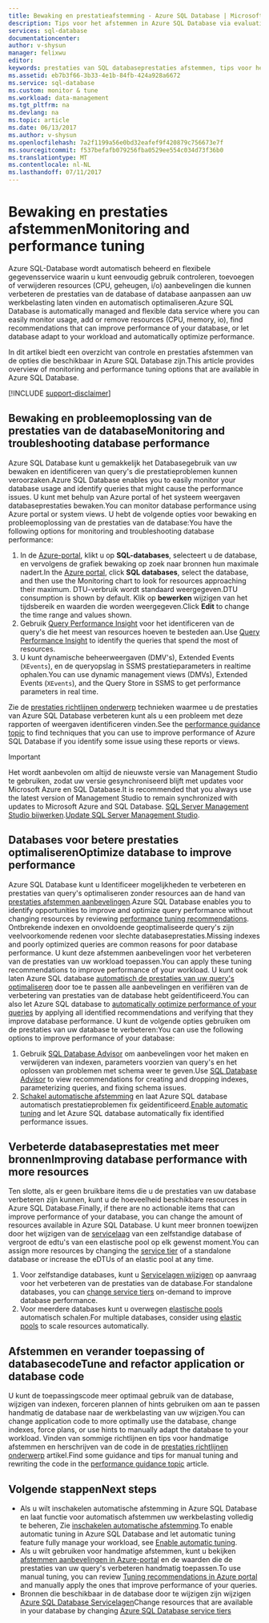 ```yaml
---
title: Bewaking en prestatieafstemming - Azure SQL Database | Microsoft Docs
description: Tips voor het afstemmen in Azure SQL Database via evaluatie en verbetering van de prestaties.
services: sql-database
documentationcenter: 
author: v-shysun
manager: felixwu
editor: 
keywords: prestaties van SQL databaseprestaties afstemmen, tips voor het afstemmen van de sql prestaties afstemmen prestatieafstemming voor sql-database
ms.assetid: eb7b3f66-3b33-4e1b-84fb-424a928a6672
ms.service: sql-database
ms.custom: monitor & tune
ms.workload: data-management
ms.tgt_pltfrm: na
ms.devlang: na
ms.topic: article
ms.date: 06/13/2017
ms.author: v-shysun
ms.openlocfilehash: 7a2f1199a56e0bd32eafef9f420879c756673e7f
ms.sourcegitcommit: f537befafb079256fba0529ee554c034d73f36b0
ms.translationtype: MT
ms.contentlocale: nl-NL
ms.lasthandoff: 07/11/2017
---
```

# <a name="monitoring-and-performance-tuning"></a><span data-ttu-id="149b5-104">Bewaking en prestaties afstemmen</span><span class="sxs-lookup"><span data-stu-id="149b5-104">Monitoring and performance tuning</span></span>

<span data-ttu-id="149b5-105">Azure SQL-Database wordt automatisch beheerd en flexibele gegevensservice waarin u kunt eenvoudig gebruik controleren, toevoegen of verwijderen resources (CPU, geheugen, i/o) aanbevelingen die kunnen verbeteren de prestaties van de database of database aanpassen aan uw werkbelasting laten vinden en automatisch optimaliseren.</span><span class="sxs-lookup"><span data-stu-id="149b5-105">Azure SQL Database is automatically managed and flexible data service where you can easily monitor usage, add or remove resources (CPU, memory, io), find recommendations that can improve performance of your database, or let database adapt to your workload and automatically optimize performance.</span></span>

<span data-ttu-id="149b5-106">In dit artikel biedt een overzicht van controle en prestaties afstemmen van de opties die beschikbaar in Azure SQL Database zijn.</span><span class="sxs-lookup"><span data-stu-id="149b5-106">This article provides overview of monitoring and performance tuning options that are available in Azure SQL Database.</span></span>

[!INCLUDE [support-disclaimer](../../includes/support-disclaimer.md)]

## <a name="monitoring-and-troubleshooting-database-performance"></a><span data-ttu-id="149b5-107">Bewaking en probleemoplossing van de prestaties van de database</span><span class="sxs-lookup"><span data-stu-id="149b5-107">Monitoring and troubleshooting database performance</span></span>

<span data-ttu-id="149b5-108">Azure SQL Database kunt u gemakkelijk het Databasegebruik van uw bewaken en identificeren van query's die prestatieproblemen kunnen veroorzaken.</span><span class="sxs-lookup"><span data-stu-id="149b5-108">Azure SQL Database enables you to easily monitor your database usage and identify queries that might cause the performance issues.</span></span> <span data-ttu-id="149b5-109">U kunt met behulp van Azure portal of het systeem weergaven databaseprestaties bewaken.</span><span class="sxs-lookup"><span data-stu-id="149b5-109">You can monitor database performance using Azure portal or system views.</span></span> <span data-ttu-id="149b5-110">U hebt de volgende opties voor bewaking en probleemoplossing van de prestaties van de database:</span><span class="sxs-lookup"><span data-stu-id="149b5-110">You have the following options for monitoring and troubleshooting database performance:</span></span>

1. <span data-ttu-id="149b5-111">In de [Azure-portal](https://portal.azure.com), klikt u op **SQL-databases**, selecteert u de database, en vervolgens de grafiek bewaking op zoek naar bronnen hun maximale nadert.</span><span class="sxs-lookup"><span data-stu-id="149b5-111">In the [Azure portal](https://portal.azure.com), click **SQL databases**, select the database, and then use the Monitoring chart to look for resources approaching their maximum.</span></span> <span data-ttu-id="149b5-112">DTU-verbruik wordt standaard weergegeven.</span><span class="sxs-lookup"><span data-stu-id="149b5-112">DTU consumption is shown by default.</span></span> <span data-ttu-id="149b5-113">Klik op **bewerken** wijzigen van het tijdsbereik en waarden die worden weergegeven.</span><span class="sxs-lookup"><span data-stu-id="149b5-113">Click **Edit** to change the time range and values shown.</span></span>
2. <span data-ttu-id="149b5-114">Gebruik [Query Performance Insight](sql-database-query-performance.md) voor het identificeren van de query's die het meest van resources hoeven te besteden aan.</span><span class="sxs-lookup"><span data-stu-id="149b5-114">Use [Query Performance Insight](sql-database-query-performance.md) to identify the queries that spend the most of resources.</span></span>
3. <span data-ttu-id="149b5-115">U kunt dynamische beheerweergaven (DMV's), Extended Events (`XEvents`), en de queryopslag in SSMS prestatieparameters in realtime ophalen.</span><span class="sxs-lookup"><span data-stu-id="149b5-115">You can use dynamic management views (DMVs), Extended Events (`XEvents`), and the Query Store in SSMS to get performance parameters in real time.</span></span>

<span data-ttu-id="149b5-116">Zie de [prestaties richtlijnen onderwerp](sql-database-performance-guidance.md) technieken waarmee u de prestaties van Azure SQL Database verbeteren kunt als u een probleem met deze rapporten of weergaven identificeren vinden.</span><span class="sxs-lookup"><span data-stu-id="149b5-116">See the [performance guidance topic](sql-database-performance-guidance.md) to find techniques that you can use to improve performance of Azure SQL Database if you identify some issue using these reports or views.</span></span>

> [!IMPORTANT] 
> <span data-ttu-id="149b5-117">Het wordt aanbevolen om altijd de nieuwste versie van Management Studio te gebruiken, zodat uw versie gesynchroniseerd blijft met updates voor Microsoft Azure en SQL Database.</span><span class="sxs-lookup"><span data-stu-id="149b5-117">It is recommended that you always use the latest version of Management Studio to remain synchronized with updates to Microsoft Azure and SQL Database.</span></span> <span data-ttu-id="149b5-118">[SQL Server Management Studio bijwerken](https://msdn.microsoft.com/library/mt238290.aspx).</span><span class="sxs-lookup"><span data-stu-id="149b5-118">[Update SQL Server Management Studio](https://msdn.microsoft.com/library/mt238290.aspx).</span></span>
>

## <a name="optimize-database-to-improve-performance"></a><span data-ttu-id="149b5-119">Databases voor betere prestaties optimaliseren</span><span class="sxs-lookup"><span data-stu-id="149b5-119">Optimize database to improve performance</span></span>

<span data-ttu-id="149b5-120">Azure SQL Database kunt u Identificeer mogelijkheden te verbeteren en prestaties van query's optimaliseren zonder resources aan de hand van [prestaties afstemmen aanbevelingen](sql-database-advisor.md).</span><span class="sxs-lookup"><span data-stu-id="149b5-120">Azure SQL Database enables you to identify opportunities to improve and optimize query performance without changing resources by reviewing [performance tuning recommendations](sql-database-advisor.md).</span></span> <span data-ttu-id="149b5-121">Ontbrekende indexen en onvoldoende geoptimaliseerde query's zijn veelvoorkomende redenen voor slechte databaseprestaties.</span><span class="sxs-lookup"><span data-stu-id="149b5-121">Missing indexes and poorly optimized queries are common reasons for poor database performance.</span></span> <span data-ttu-id="149b5-122">U kunt deze afstemmen aanbevelingen voor het verbeteren van de prestaties van uw workload toepassen.</span><span class="sxs-lookup"><span data-stu-id="149b5-122">You can apply these tuning recommendations to improve performance of your workload.</span></span>
<span data-ttu-id="149b5-123">U kunt ook laten Azure SQL database [automatisch de prestaties van uw query's optimaliseren](sql-database-automatic-tuning.md) door toe te passen alle aanbevelingen en verifiëren van de verbetering van prestaties van de database hebt geïdentificeerd.</span><span class="sxs-lookup"><span data-stu-id="149b5-123">You can also let Azure SQL database to [automatically optimize performance of your queries](sql-database-automatic-tuning.md) by applying all identified recommendations and verifying that they improve database performance.</span></span> <span data-ttu-id="149b5-124">U kunt de volgende opties gebruiken om de prestaties van uw database te verbeteren:</span><span class="sxs-lookup"><span data-stu-id="149b5-124">You can use the following options to improve performance of your database:</span></span>

1. <span data-ttu-id="149b5-125">Gebruik [SQL Database Advisor](sql-database-advisor-portal.md) om aanbevelingen voor het maken en verwijderen van indexen, parameters voorzien van query's en het oplossen van problemen met schema weer te geven.</span><span class="sxs-lookup"><span data-stu-id="149b5-125">Use [SQL Database Advisor](sql-database-advisor-portal.md) to view recommendations for creating and dropping indexes, parameterizing queries, and fixing schema issues.</span></span>
2. <span data-ttu-id="149b5-126">[Schakel automatische afstemming](sql-database-automatic-tuning-enable.md) en laat Azure SQL database automatisch prestatieproblemen fix geïdentificeerd.</span><span class="sxs-lookup"><span data-stu-id="149b5-126">[Enable automatic tuning](sql-database-automatic-tuning-enable.md) and let Azure SQL database automatically fix identified performance issues.</span></span>

## <a name="improving-database-performance-with-more-resources"></a><span data-ttu-id="149b5-127">Verbeterde databaseprestaties met meer bronnen</span><span class="sxs-lookup"><span data-stu-id="149b5-127">Improving database performance with more resources</span></span>

<span data-ttu-id="149b5-128">Ten slotte, als er geen bruikbare items die u de prestaties van uw database verbeteren zijn kunnen, kunt u de hoeveelheid beschikbare resources in Azure SQL Database.</span><span class="sxs-lookup"><span data-stu-id="149b5-128">Finally, if there are no actionable items that can improve performance of your database, you can change the amount of resources available in Azure SQL Database.</span></span> <span data-ttu-id="149b5-129">U kunt meer bronnen toewijzen door het wijzigen van de [servicelaag](sql-database-service-tiers.md) van een zelfstandige database of vergroot de edtu's van een elastische pool op elk gewenst moment.</span><span class="sxs-lookup"><span data-stu-id="149b5-129">You can assign more resources by changing the [service tier](sql-database-service-tiers.md) of a standalone database or increase the eDTUs of an elastic pool at any time.</span></span>
1. <span data-ttu-id="149b5-130">Voor zelfstandige databases, kunt u [Servicelagen wijzigen](sql-database-service-tiers.md) op aanvraag voor het verbeteren van de prestaties van de database.</span><span class="sxs-lookup"><span data-stu-id="149b5-130">For standalone databases, you can [change service tiers](sql-database-service-tiers.md) on-demand to improve database performance.</span></span>
2. <span data-ttu-id="149b5-131">Voor meerdere databases kunt u overwegen [elastische pools](sql-database-elastic-pool-guidance.md) automatisch schalen.</span><span class="sxs-lookup"><span data-stu-id="149b5-131">For multiple databases, consider using [elastic pools](sql-database-elastic-pool-guidance.md) to scale resources automatically.</span></span>

## <a name="tune-and-refactor-application-or-database-code"></a><span data-ttu-id="149b5-132">Afstemmen en verander toepassing of databasecode</span><span class="sxs-lookup"><span data-stu-id="149b5-132">Tune and refactor application or database code</span></span>

<span data-ttu-id="149b5-133">U kunt de toepassingscode meer optimaal gebruik van de database, wijzigen van indexen, forceren plannen of hints gebruiken om aan te passen handmatig de database naar de werkbelasting van uw wijzigen.</span><span class="sxs-lookup"><span data-stu-id="149b5-133">You can change application code to more optimally use the database, change indexes, force plans, or use hints to manually adapt the database to your workload.</span></span> <span data-ttu-id="149b5-134">Vinden van sommige richtlijnen en tips voor handmatige afstemmen en herschrijven van de code in de [prestaties richtlijnen onderwerp](sql-database-performance-guidance.md) artikel.</span><span class="sxs-lookup"><span data-stu-id="149b5-134">Find some guidance and tips for manual tuning and rewriting the code in the [performance guidance topic](sql-database-performance-guidance.md) article.</span></span>


## <a name="next-steps"></a><span data-ttu-id="149b5-135">Volgende stappen</span><span class="sxs-lookup"><span data-stu-id="149b5-135">Next steps</span></span>

- <span data-ttu-id="149b5-136">Als u wilt inschakelen automatische afstemming in Azure SQL Database en laat functie voor automatisch afstemmen uw werkbelasting volledig te beheren, Zie [inschakelen automatische afstemming](sql-database-automatic-tuning-enable.md).</span><span class="sxs-lookup"><span data-stu-id="149b5-136">To enable automatic tuning in Azure SQL Database and let automatic tuning feature fully manage your workload, see [Enable automatic tuning](sql-database-automatic-tuning-enable.md).</span></span>
- <span data-ttu-id="149b5-137">Als u wilt gebruiken voor handmatige afstemmen, kunt u bekijken [afstemmen aanbevelingen in Azure-portal](sql-database-advisor-portal.md) en de waarden die de prestaties van uw query's verbeteren handmatig toepassen.</span><span class="sxs-lookup"><span data-stu-id="149b5-137">To use manual tuning, you can review [Tuning recommendations in Azure portal](sql-database-advisor-portal.md) and manually apply the ones that improve performance of your queries.</span></span>
- <span data-ttu-id="149b5-138">Bronnen die beschikbaar in de database door te wijzigen zijn wijzigen [Azure SQL Database Servicelagen](sql-database-performance-guidance.md)</span><span class="sxs-lookup"><span data-stu-id="149b5-138">Change resources that are available in your database by changing [Azure SQL Database service tiers](sql-database-performance-guidance.md)</span></span>